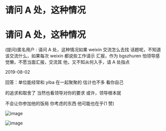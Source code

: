 # 请问 A 处，这种情况

# 请问 A 处，这种情况

(提问)匿名用户 : 请问 A 处，这种情况如果 weixin 交流怎么去找 话题呢，不知道该交流什么，如果每次 weixin 都说些工作请示 汇报，作为 bgszhuren 怕领导感觉懒，不愿当面汇报，交流其 他，又不知从何入手，请 A 处指点

2019-08-02

回答：单位能经常和 yiba 在一起聚聚的 估计也不多 看你自己

的追求和取舍了 当然也看领导对你的要求 或许，领导根本就

不会让你参加他的饭局 你考虑的东西 他可能也在乎(1 赞)

![image](img/Image_084.png)

![image](img/Image_085.png)